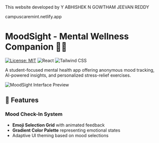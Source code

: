This website developed by
Y ABHISHEK
N GOWTHAM
JEEVAN REDDY

campuscaremint.netlify.app
# MoodSight - Mental Wellness Companion 🧠✨

[![License: MIT](https://img.shields.io/badge/License-MIT-blue.svg)](https://opensource.org/licenses/MIT)
![React](https://img.shields.io/badge/React-18.2.0-61DAFB?logo=react)
![Tailwind CSS](https://img.shields.io/badge/Tailwind_CSS-3.3.0-06B6D4?logo=tailwind-css)

A student-focused mental health app offering anonymous mood tracking, AI-powered insights, and personalized stress-relief exercises.

![MoodSight Interface Preview](./public/screenshot.png) <!-- Add actual screenshot path -->

## 🌟 Features

### Mood Check-In System
- **Emoji Selection Grid** with animated feedback
- **Gradient Color Palette** representing emotional states
- Adaptive UI theming based on mood selections


